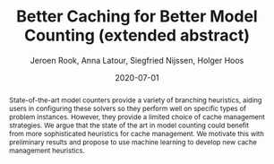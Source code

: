 ---
title: "Better Caching for Better Model Counting (extended abstract)"
collection: publications
permalink: /publication/2020-07-01-Better-Caching-for-Better-Model-Counting-extended-abstract
date: 2020-07-01
year: 2020
author: ' Jeroen Rook,  Anna Latour,  Siegfried Nijssen,  Holger Hoos'
venue: 'International Workshop on Model Counting (MCW), held in conjunction with SAT 2020'
abstract: 'State-of-the-art model counters provide a variety of branching heuristics, aiding users in configuring these solvers so they perform well on specific types of problem instances. However, they provide a limited choice of cache management strategies. We argue that the state of the art in model counting could benefit from more sophisticated heuristics for cache management. We motivate this with preliminary results and propose to use machine learning to develop new cache management heuristics.'
links: <a href="https://mccompetition.org/assets/files/2020/MCW_2020_paper_10.pdf" download target="_blank">pdf</a>, <a href="https://mccompetition.org/assets/files/2020/MCW_2020_slides_10.pdf" download target="_blank">slides</a>, <a href="https://github.com/latower/latower.github.io/raw/master/files/bib/RooEtAl20.bib" download target="_blank">bib</a>
---